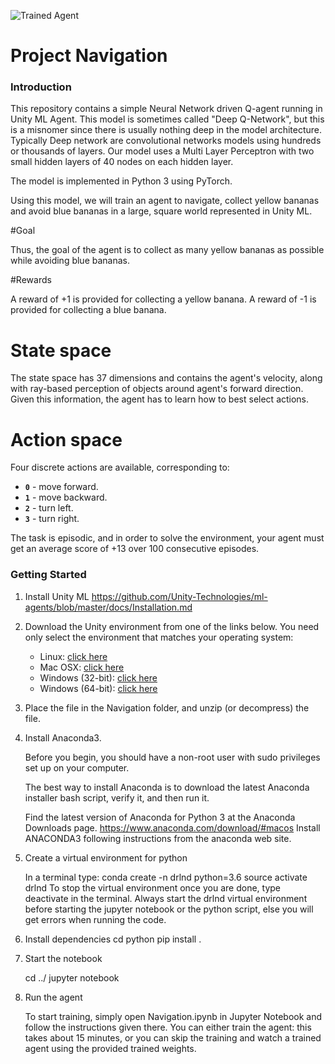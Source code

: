 [//]: # (Image References)

[image1]: https://user-images.githubusercontent.com/10624937/42135619-d90f2f28-7d12-11e8-8823-82b970a54d7e.gif "Trained Agent" 
![Trained Agent][image1]



# Project Navigation

### Introduction

This repository contains a simple Neural Network driven Q-agent running in Unity ML Agent. This model is sometimes called "Deep Q-Network", but this is a misnomer since there is usually nothing deep in the model architecture. Typically Deep network are convolutional networks models using hundreds or thousands of layers. Our model uses a Multi Layer Perceptron with two small hidden layers of 40 nodes on each hidden layer.

The model is implemented in Python 3 using PyTorch.

Using this model, we will train an agent to navigate, collect yellow bananas and avoid blue bananas in a large, square world represented in Unity ML.  


#Goal

  Thus, the goal of the agent is to collect as many yellow bananas as possible while avoiding blue bananas.  

#Rewards

A reward of +1 is provided for collecting a yellow banana.
A reward of -1 is provided for collecting a blue banana.

# State space

The state space has 37 dimensions and contains the agent's velocity, along with ray-based perception of objects around agent's forward direction.  Given this information, the agent has to learn how to best select actions. 

# Action space

 Four discrete actions are available, corresponding to:
- **`0`** - move forward.
- **`1`** - move backward.
- **`2`** - turn left.
- **`3`** - turn right.

The task is episodic, and in order to solve the environment, your agent must get an average score of +13 over 100 consecutive episodes.

### Getting Started

1. Install Unity ML https://github.com/Unity-Technologies/ml-agents/blob/master/docs/Installation.md


2. Download the Unity environment from one of the links below.  You need only select the environment that matches your operating system:
    - Linux: [click here](https://s3-us-west-1.amazonaws.com/udacity-drlnd/P1/Banana/Banana_Linux.zip)
    - Mac OSX: [click here](https://s3-us-west-1.amazonaws.com/udacity-drlnd/P1/Banana/Banana.app.zip)
    - Windows (32-bit): [click here](https://s3-us-west-1.amazonaws.com/udacity-drlnd/P1/Banana/Banana_Windows_x86.zip)
    - Windows (64-bit): [click here](https://s3-us-west-1.amazonaws.com/udacity-drlnd/P1/Banana/Banana_Windows_x86_64.zip)
    
    
3. Place the file in the Navigation folder, and unzip (or decompress) the file. 

4. Install Anaconda3.

    Before you begin, you should have a non-root user with sudo privileges set up on your computer.

    The best way to install Anaconda is to download the latest Anaconda installer bash script, verify it, and then run it.

    Find the latest version of Anaconda for Python 3 at the Anaconda Downloads page.
    https://www.anaconda.com/download/#macos
    Install ANACONDA3 following instructions from the anaconda web site.
    
5. Create a virtual environment for python    
    
    In a terminal type: 
    conda create -n drlnd python=3.6
    source activate drlnd
    To stop the virtual environment once you are done, type deactivate in the terminal.
    Always start the drlnd virtual environment before starting the jupyter notebook or the python script,
    else you will get errors when running the code.
    


6. Install dependencies
    cd python
    pip install .

7. Start the notebook 
    
    cd ../
    jupyter notebook

8. Run the agent

   To start training, simply open Navigation.ipynb in Jupyter Notebook and follow the instructions given there.
   You can either train the agent: this takes about 15 minutes, or you can skip the training and watch a trained agent using the provided trained weights.



